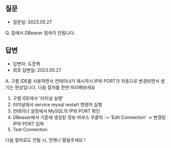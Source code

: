 ## 질문
* 질문일: 2023.05.27

Q. 집에서 DBeaver 접속이 안됩니다.




## 답변
* 답변자: 도준혁
* 최초 답변일: 2023.05.27

A. 구름 IDE를 사용하면서 컨테이너가 재시작시 IP와 PORT가 자동으로 변경되면서 생기는 현상입니다. 다음 절차를 한번 따라해보세요  
  
1. 구름 IDE에서 '터미널 실행'  
2. 터미널에서 service mysql restart 명령어 실행  
3. 컨테이너 설정에서 MySQL의 IP와 PORT 확인  
4. DBeaver에서 기존에 생성된 정보 마우스 우클릭 -> 'Edit Connection' -> 변경된 IP와 PORT 입력  
5. Test Connection  
  
다음 절차로도 안될 시, 언제나 말씀주세요 !  
